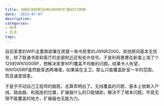 ```yaml
---
title: JWNR2000配合WN1000RP扩展WIFI网络
date: '2013-07-07'
description:
categories:
- 技术
- 生活
tags:
---
```


目前家里的WIFI主要靠部署在房屋一角书房里的JWNR2000，其他房间基本无信号，除了联通书房和客厅的走廊附近还有些许信号。于是利用惠惠在新蛋上淘了个129的WN1000RP，想解决家里WIFI覆盖不均衡的问题。结果令人失望，WN1000RP虽然能穿透两堵墙，如果装在主卫，那么只能覆盖卧室一半的范围，而且速度很差。

于是乎开动自己工程师的脑筋，总算弄明白了。无线覆盖的问题，基本上依赖入户线、路由器、和插座的位置，扩展器什么的只能辅助，解决不了根本问题。毕竟无限不能覆盖的地方，扩展器也无能为力。
